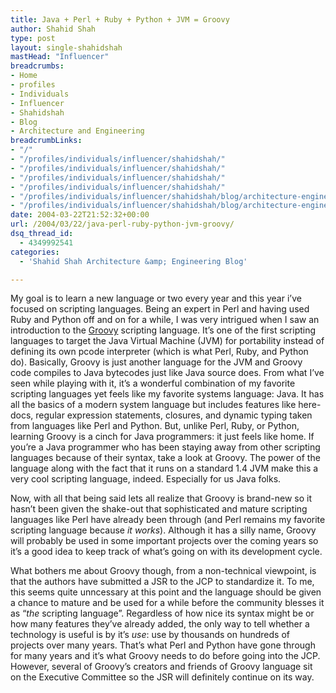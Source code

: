 ```yaml
---
title: Java + Perl + Ruby + Python + JVM = Groovy
author: Shahid Shah
type: post
layout: single-shahidshah
mastHead: "Influencer"
breadcrumbs:
- Home
- profiles
- Individuals
- Influencer
- Shahidshah
- Blog
- Architecture and Engineering
breadcrumbLinks:
- "/"
- "/profiles/individuals/influencer/shahidshah/"
- "/profiles/individuals/influencer/shahidshah/"
- "/profiles/individuals/influencer/shahidshah/"
- "/profiles/individuals/influencer/shahidshah/"
- "/profiles/individuals/influencer/shahidshah/blog/architecture-engineering/"
- "/profiles/individuals/influencer/shahidshah/blog/architecture-engineering/"
date: 2004-03-22T21:52:32+00:00
url: /2004/03/22/java-perl-ruby-python-jvm-groovy/
dsq_thread_id:
  - 4349992541
categories:
  - 'Shahid Shah Architecture &amp; Engineering Blog'

---
```

My goal is to learn a new language or two every year and this year i&#8217;ve focused on scripting languages. Being an expert in Perl and having used Ruby and Python off and on for a while, I was very intrigued when I saw an introduction to the [Groovy][1] scripting language. It&#8217;s one of the first scripting languages to target the Java Virtual Machine (JVM) for portability instead of defining its own pcode interpreter (which is what Perl, Ruby, and Python do). Basically, Groovy is just another language for the JVM and Groovy code compiles to Java bytecodes just like Java source does. From what I&#8217;ve seen while playing with it, it&#8217;s a wonderful combination of my favorite scripting languages yet feels like my favorite systems language: Java. It has all the basics of a modern system language but includes features like here-docs, regular expression statements, closures, and dynamic typing taken from languages like Perl and Python. But, unlike Perl, Ruby, or Python, learning Groovy is a cinch for Java programmers: it just feels like home. If you&#8217;re a Java programmer who has been staying away from other scripting languages because of their syntax, take a look at Groovy. The power of the language along with the fact that it runs on a standard 1.4 JVM make this a very cool scripting language, indeed. Especially for us Java folks.
  
<!--more-->

Now, with all that being said lets all realize that Groovy is brand-new so it hasn&#8217;t been given the shake-out that sophisticated and mature scripting languages like Perl have already been through (and Perl remains my favorite scripting language because _it works_). Although it has a silly name, Groovy will probably be used in some important projects over the coming years so it&#8217;s a good idea to keep track of what&#8217;s going on with its development cycle. 

What bothers me about Groovy though, from a non-technical viewpoint, is that the authors have submitted a JSR to the JCP to standardize it. To me, this seems quite unncessary at this point and the language should be given a chance to mature and be used for a while before the community blesses it as &#8220;_the_ scripting language&#8221;. Regardless of how nice its syntax might be or how many features they&#8217;ve already added, the only way to tell whether a technology is useful is by it&#8217;s _use_: use by thousands on hundreds of projects over many years. That&#8217;s what Perl and Python have gone through for many years and it&#8217;s what Groovy needs to do before going into the JCP. However, several of Groovy&#8217;s creators and friends of Groovy language sit on the Executive Committee so the JSR will definitely continue on its way.

 [1]: http://groovy.codehaus.org/